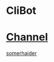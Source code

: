 # CliBot
# [Channel](https://telegram.me/Sourcesiran)
[somerhaider](https://telegram.me/Sourcesiran)
